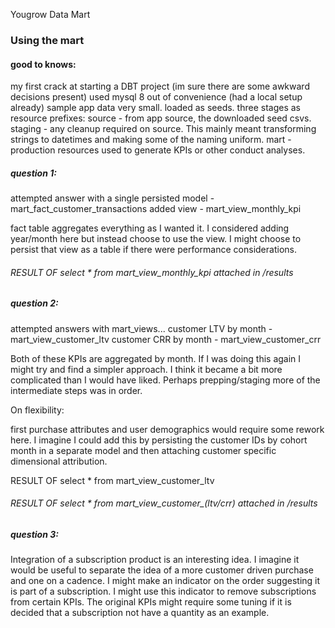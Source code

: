 Yougrow Data Mart

### Using the mart


#### good to knows:
my first crack at starting a DBT project (im sure there are some awkward decisions present)
used mysql 8 out of convenience (had a local setup already)
sample app data very small.  loaded as seeds.
three stages as resource prefixes:
    source  - from app source, the downloaded seed csvs.
    staging - any cleanup required on source.  This mainly meant transforming strings to datetimes and making some of the naming uniform.
    mart    - production resources used to generate KPIs or other conduct analyses.

##### question 1:
attempted answer with a single persisted model - mart_fact_customer_transactions
added view - mart_view_monthly_kpi

fact table aggregates everything as I wanted it.  I considered adding year/month here but instead choose to use the view.  I might choose to persist that view as a table if there were performance considerations.

###### RESULT OF select * from mart_view_monthly_kpi attached in /results

##### question 2:
attempted answers with mart_views...
  customer LTV by month - mart_view_customer_ltv
  customer CRR by month - mart_view_customer_crr

Both of these KPIs are aggregated by month.  If I was doing this again I might try and find a simpler approach.  I think it became a bit more complicated than I would have liked.  Perhaps prepping/staging more of the intermediate steps was in order.

On flexibility:

first purchase attributes and user demographics would require some rework here.  I imagine I could add this by persisting the customer IDs by cohort month in a separate model and then attaching customer specific dimensional attribution.

RESULT OF select * from mart_view_customer_ltv

###### RESULT OF select * from mart_view_customer_(ltv/crr) attached in /results

##### question 3:
Integration of a subscription product is an interesting idea.  I imagine it would be useful to separate the idea of a more customer driven purchase and one on a cadence.  I might make an indicator on the order suggesting it is part of a subscription.  I might use this indicator to remove subscriptions from certain KPIs.  The original KPIs might require some tuning if it is decided that a subscription not have a quantity as an example.